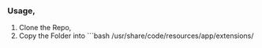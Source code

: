### Usage,
1. Clone the Repo,
2. Copy the Folder into ```bash
/usr/share/code/resources/app/extensions/
```
